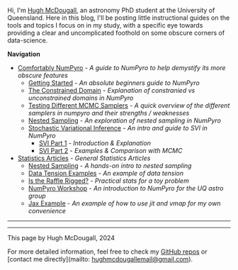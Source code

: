   
  
Hi, I'm [Hugh McDougall](../), an astronomy PhD student at the University of Queensland. Here in this blog, I'll be posting little instructional guides on the tools and topics I focus on in my study, with a specific eye towards providing a clear and uncomplicated foothold on some obscure corners of data-science.  
  
  
  
**Navigation**  
* [Comfortably NumPyro](.\02_numpyro\./blog_numpyrohome.html) - _A guide to NumPyro to help demystify its more obscure features_  
    * [Getting Started](.\02_numpyro\01_gettingstarted\./page.html) - _An absolute beginners guide to NumPyro_  
    * [The Constrained Domain](.\02_numpyro\02_constraineddomain\./page.html) - _Explanation of constranied vs unconstrained domains in NumPyro_  
    * [Testing Different MCMC Samplers](.\02_numpyro\03_mcmcsamplers\./page.html) - _A quick overview of the different samplers in numpyro and their strengths / weaknesses_  
    * [Nested Sampling](.\02_numpyro\04_nestedsampling\./page.html) - _An exploration of nested sampling in NumPyro_  
    * [Stochastic Variational Inference](.\02_numpyro\06_SVI\./page.html) - _An intro and guide to SVI in NumPyro_  
        * [SVI Part 1](.\02_numpyro\06_SVI\01_part1\./page.html) - _Introduction & Explanation_  
        * [SVI Part 2](.\02_numpyro\06_SVI\02_part2\./page.html) - _Examples & Comparison with MCMC_  
* [Statistics Articles](.\03_stats\./page.html) - _General Statistics Articles_  
    * [Nested Sampling](.\03_stats\01_nestedsampling\./page.html) - _A hands-on intro to nested sampling_  
    * [Data Tension Examples](.\03_stats\02_suspiciousness\./page.html) - _An example of data tension_  
    * [Is the Raffle Rigged?](.\03_stats\03_raffle\./page.html) - _Practical stats for a toy problem_  
    * [NumPyro Workshop](.\03_stats\04_NumPyroWorkshop\./page.html) - _An introduction to NumPyro for the UQ astro group_  
    * [Jax Example](.\03_stats\05_JAXexample\./page.html) - _An example of how to use jit and vmap for my own convenience_  
  
---------  
  
  
  
  
---------  
  
This page by Hugh McDougall, 2024  
  
  
  
For more detailed information, feel free to check my [GitHub repos](https://github.com/HughMcDougall/) or [contact me directly](mailto: hughmcdougallemail@gmail.com).  
  
